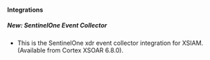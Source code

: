 
#### Integrations
##### New: SentinelOne Event Collector
- This is the SentinelOne xdr event collector integration for XSIAM. (Available from Cortex XSOAR 6.8.0).
